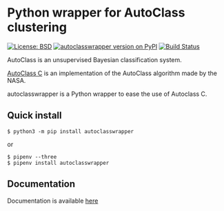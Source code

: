 # Python wrapper for AutoClass clustering

[![License: BSD](https://img.shields.io/badge/License-BSD-blue.svg)](https://opensource.org/licenses/BSD-3-Clause)   [![autoclasswrapper version on PyPI](https://badge.fury.io/py/autoclasswrapper.svg)](https://pypi.python.org/pypi/autoclasswrapper)   [![Build Status](https://travis-ci.org/pierrepo/autoclasswrapper.svg?branch=master)](https://travis-ci.org/pierrepo/autoclasswrapper)



AutoClass is an unsupervised Bayesian classification system.

[AutoClass C](https://ti.arc.nasa.gov/tech/rse/synthesis-projects-applications/autoclass/autoclass-c/) is an implementation of the AutoClass algorithm made by the NASA.

autoclasswrapper is a Python wrapper to ease the use of Autoclass C.


## Quick install
```
$ python3 -m pip install autoclasswrapper
```
or
```
$ pipenv --three
$ pipenv install autoclasswrapper
```


## Documentation

Documentation is available [here](https://pierrepo.github.io/autoclasswrapper/)
